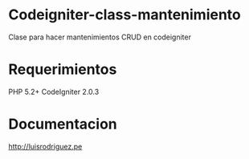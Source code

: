 Codeigniter-class-mantenimiento
==============================

Clase para hacer mantenimientos CRUD en codeigniter


Requerimientos
==============================

PHP 5.2+
CodeIgniter 2.0.3


Documentacion
==============================

http://luisrodriguez.pe
